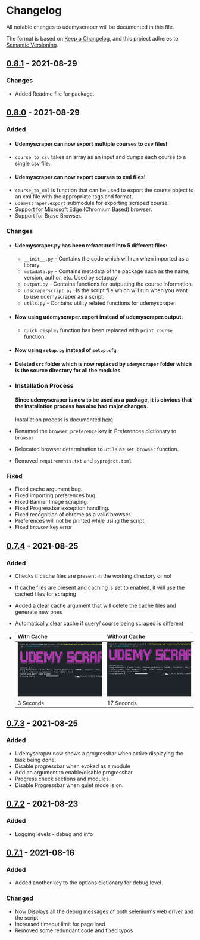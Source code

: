 # Changelog

All notable changes to udemyscraper will be documented in this file.

The format is based on [Keep a Changelog](https://keepachangelog.com/en/1.0.0/),
and this project adheres to [Semantic Versioning](https://semver.org/spec/v2.0.0.html).

## [0.8.1] - 2021-08-29

### Changes
- Added Readme file for package.
## [0.8.0] - 2021-08-29

### Added
-  #### **Udemyscraper** can now export multiple courses to csv files!
  - `course_to_csv` takes an array as an input and dumps each course to a single csv file.
-  #### **Udemyscraper** can now export courses to xml files!
  - `course_to_xml` is function that can be used to export the course object to an xml file with the appropriate tags and format.
- `udemyscraper.export` submodule for exporting scraped course.
- Support for Microsoft Edge (Chromium Based) browser.
- Support for Brave Browser.

### Changes
- #### **Udemyscraper.py** has been refractured into 5 different files:
  - `__init__.py` - Contains the code which will run when imported as a library
  - `metadata.py` - Contains metadata of the package such as the name, version, author, etc. Used by setup.py
  - `output.py`   - Contains functions for outputting the course information.
  - `udscraperscript.py` -Is the script file which will run when you want to use udemyscraper as a script.
  - `utils.py` - Contains utility related functions for udemyscraper.
- #### Now using udemyscraper.export instead of udemyscraper.output.
  - `quick_display` function has been replaced with `print_course` function.
  

- #### Now using `setup.py` instead of `setup.cfg`
- #### Deleted `src` folder which is now replaced by `udemyscraper` folder which is the source directory for all the modules
- ### **Installation Process**
  #### Since udemyscraper is now to be used as a package, it is obvious that the installation process has also had major changes.

  Installation process is documented [here](readme.md/#Installation) 
- Renamed the `browser_preference` key in Preferences dictionary to `browser`
- Relocated browser determination to `utils` as `set_browser` function.
- Removed `requirements.txt` and `pyproject.toml`
  
### Fixed
- Fixed cache argument bug.
- Fixed importing preferences bug.
- Fixed Banner Image scraping.
- Fixed Progressbar exception handling.
- Fixed recognition of chrome as a valid browser.
- Preferences will not be printed while using the script.
- Fixed `browser` key error

## [0.7.4] - 2021-08-25

### Added

- Checks if cache files are present in the working directory or not
- If cache files are present and caching is set to enabled, it will use the cached files for scraping
- Added a clear cache argument that will delete the cache files and generate new ones
- Automatically clear cache if query/ course being scraped is different

- | With Cache               | Without Cache               |
  | ------------------------ | --------------------------- |
  | ![Cache](docs/cache.gif) | ![Cache](docs/no_cache.gif) |
  | 3 Seconds                | 17 Seconds                  |


## [0.7.3] - 2021-08-25


### Added

- Udemyscraper now shows a progressbar when active displaying the task being done.
- Disable progressbar when evoked as a module
- Add an argument to enable/disable progressbar
- Progress check sections and modules
- Disable Progressbar when quiet mode is on.


## [0.7.2] - 2021-08-23

### Added

- Logging levels - debug and info


## [0.7.1] - 2021-08-16

### Added

-  Added another key to the options dictionary for debug level.

### Changed

- Now Displays all the debug messages of both selenium's web driver and the script
- Increased timeout limit for page load
- Removed some redundant code and fixed typos

[0.8.1]: https://github.com/sortedcord/udemy-web-scraper/releases/tag/Beta
[0.8.0]: https://github.com/sortedcord/udemy-web-scraper/pull/34
[0.7.4]: https://github.com/sortedcord/udemy-web-scraper/pull/32
[0.7.3]: https://github.com/sortedcord/udemy-web-scraper/pull/29
[0.7.2]: https://github.com/sortedcord/udemy-web-scraper
[0.7.1]: https://github.com/sortedcord/udemy-web-scraper
